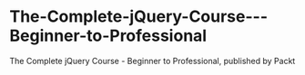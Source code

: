 # The-Complete-jQuery-Course---Beginner-to-Professional
The Complete jQuery Course - Beginner to Professional, published by Packt
